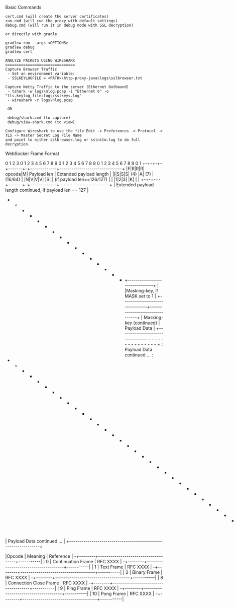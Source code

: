 Basic Commands

```
cert.cmd (will create the server certificates)
run.cmd (will run the proxy with default settings)
debug.cmd (will run it in debug mode with SSL decryption)

or directly with gradle

gradlew run --args <OPTIONS>
gradlew debug
gradlew cert
```

```
ANALYZE PACKETS USING WIRESHARK
===============================
Capture Browser Traffic
 - Set an environment variable:
 - SSLKEYLOGFILE = <PATH>\http-proxy-java\logs\sslbrowser.txt

Capture Netty Traffic to the server (Ethernet Outbound)
 - tshark -w logs\nlog.pcap -i "Ethernet 6" -o "tls.keylog_file:logs/sslkeys.log"
 - wireshark -r logs\nlog.pcap

 OR
 
 debug/shark.cmd (to capture)
 debug/view-shark.cmd (to view)

Configure Wireshark to use the file Edit -> Preferences -> Protocol -> TLS -> Master Secret Log File Name
and point to either sslbrowser.log or sslnitm.log to do full decryption.
```

 
 WebSocker Frame Format
 
  0                   1                   2                   3
 0 1 2 3 4 5 6 7 8 9 0 1 2 3 4 5 6 7 8 9 0 1 2 3 4 5 6 7 8 9 0 1
+-+-+-+-+-------+-+-------------+-------------------------------+
|F|R|R|R| opcode|M| Payload len |    Extended payload length    |
|I|S|S|S|  (4)  |A|     (7)     |             (16/64)           |
|N|V|V|V|       |S|             |   (if payload len==126/127)   |
| |1|2|3|       |K|             |                               |
+-+-+-+-+-------+-+-------------+ - - - - - - - - - - - - - - - +
|     Extended payload length continued, if payload len == 127  |
+ - - - - - - - - - - - - - - - +-------------------------------+
|                               |Masking-key, if MASK set to 1  |
+-------------------------------+-------------------------------+
| Masking-key (continued)       |          Payload Data         |
+-------------------------------- - - - - - - - - - - - - - - - +
:                     Payload Data continued ...                :
+ - - - - - - - - - - - - - - - - - - - - - - - - - - - - - - - +
|                     Payload Data continued ...                |
+---------------------------------------------------------------+

|Opcode  | Meaning                             | Reference |
 -+--------+-------------------------------------+-----------|
  | 0      | Continuation Frame                  | RFC XXXX  |
 -+--------+-------------------------------------+-----------|
  | 1      | Text Frame                          | RFC XXXX  |
 -+--------+-------------------------------------+-----------|
  | 2      | Binary Frame                        | RFC XXXX  |
 -+--------+-------------------------------------+-----------|
  | 8      | Connection Close Frame              | RFC XXXX  |
 -+--------+-------------------------------------+-----------|
  | 9      | Ping Frame                          | RFC XXXX  |
 -+--------+-------------------------------------+-----------|
  | 10     | Pong Frame                          | RFC XXXX  |
 -+--------+-------------------------------------+-----------|
```
